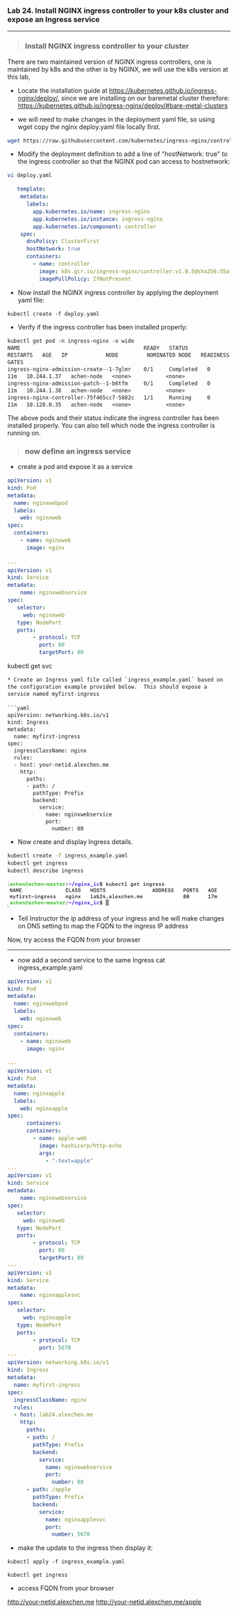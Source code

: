 ### Lab 24. Install NGINX ingress controller to your k8s cluster and expose an Ingress service
___

> ### Install NGINX ingress controller to your cluster

There are two maintained version of NGINX ingress controllers, one is maintained by k8s and the other is by NGINX, we will use the k8s version at this lab,

* Locate the installation guide at https://kubernetes.github.io/ingress-nginx/deploy/, since we are installing on our baremetal cluster therefore:
https://kubernetes.github.io/ingress-nginx/deploy/#bare-metal-clusters

* we will need to make changes in the deployment yaml file, so using wget copy the nginx deploy.yaml file locally first.

```bash
wget https://raw.githubusercontent.com/kubernetes/ingress-nginx/controller-v1.0.5/deploy/static/provider/baremetal/deploy.yaml
```

* Modify the deployment definition to add a line of "hostNetwork: true" to the ingress controller so that the NGINX pod can access to hostnetwork:
```bash
vi deploy.yaml
```

```yaml
   template:
    metadata:
      labels:
        app.kubernetes.io/name: ingress-nginx
        app.kubernetes.io/instance: ingress-nginx
        app.kubernetes.io/component: controller
    spec:
      dnsPolicy: ClusterFirst
      hostNetwork: true
      containers:
        - name: controller
          image: k8s.gcr.io/ingress-nginx/controller:v1.0.5@sha256:55a1fcda5b7657c372515fe402c3e39ad93aa59f6e4378e82acd99912fe6028d
          imagePullPolicy: IfNotPresent   
``` 

* Now install the NGINX ingress controller by applying the deployment yaml file:
```
kubectl create -f deploy.yaml
```
* Verify if the ingress controller has been installed properly:

```
kubectl get pod -n ingress-nginx -o wide
NAME                                       READY   STATUS      RESTARTS   AGE   IP            NODE         NOMINATED NODE   READINESS GATES
ingress-nginx-admission-create--1-7glmr    0/1     Completed   0          11m   10.244.1.37   achen-node   <none>           <none>
ingress-nginx-admission-patch--1-b6tfm     0/1     Completed   0          11m   10.244.1.38   achen-node   <none>           <none>
ingress-nginx-controller-75f465cc7-5882c   1/1     Running     0          11m   10.128.0.35   achen-node   <none>           <none>
```

The above pods and their status indicate the ingress controller has been installed properly. You can also tell which node the ingress controller is running on.

> ### now define an ingress service

* create a pod and expose it as a service

```yaml
apiVersion: v1
kind: Pod
metadata:
  name: nginxwebpod
  labels:
    web: nginxweb 
spec:
  containers:
    - name: nginxweb
      image: nginx

---
apiVersion: v1 
kind: Service 
metadata: 
    name: nginxwebservice 
spec: 
   selector: 
     web: nginxweb 
   type: NodePort
   ports: 
        - protocol: TCP 
          port: 80 
          targetPort: 80

```
kubectl get svc
```
* Create an Ingress yaml file called `ingress_example.yaml` based on the configuration example provided below.  This should expose a service named myfirst-ingress

```yaml
apiVersion: networking.k8s.io/v1
kind: Ingress
metadata:
  name: myfirst-ingress
spec:
  ingressClassName: nginx
  rules:
  - host: your-netid.alexchen.me
    http:
      paths:
      - path: /
        pathType: Prefix
        backend:
          service:
            name: nginxwebservice
            port:
              number: 80

```

* Now create and display Ingress details.

```bash
kubectl create -f ingress_example.yaml
kubectl get ingress
kubectl describe ingress
```
![ingress controller](https://github.com/alexchenuw/devopslabs/blob/main/Lab-24/ingress-lab24-1.png)

* Tell Instructor the ip address of your ingress and he will make changes on DNS setting to map the FQDN to the ingress IP address

Now, try access the FQDN from your browser


___
* now add a second service to the same Ingress
cat ingress_example.yaml
```yaml
apiVersion: v1
kind: Pod
metadata:
  name: nginxwebpod
  labels:
    web: nginxweb 
spec:
  containers:
    - name: nginxweb
      image: nginx

---
apiVersion: v1
kind: Pod
metadata:
  name: nginxapple
  labels:
    web: nginxapple
spec:
      containers:
      containers:
        - name: apple-web
          image: hashicorp/http-echo
          args:
            - "-text=apple"
---
apiVersion: v1 
kind: Service 
metadata: 
    name: nginxwebservice 
spec: 
   selector: 
     web: nginxweb 
   type: NodePort
   ports: 
        - protocol: TCP 
          port: 80 
          targetPort: 80
---
apiVersion: v1
kind: Service
metadata:
    name: nginxapplesvc
spec:
   selector:
     web: nginxapple
   type: NodePort
   ports:
        - protocol: TCP
          port: 5678
---
apiVersion: networking.k8s.io/v1
kind: Ingress
metadata:
  name: myfirst-ingress
spec:
  ingressClassName: nginx
  rules:
  - host: lab24.alexchen.me
    http:
      paths:
      - path: /
        pathType: Prefix
        backend:
          service:
            name: nginxwebservice
            port:
              number: 80
      - path: /apple
        pathType: Prefix
        backend:
          service:
            name: nginxapplesvc
            port:
              number: 5678
```
* make the update to the ingress then display it:

```
kubectl apply -f ingress_example.yaml
```
```
kubectl get ingress
```

*  access FQDN from your browser 

http://your-netid.alexchen.me
http://your-netid.alexchen.me/apple


